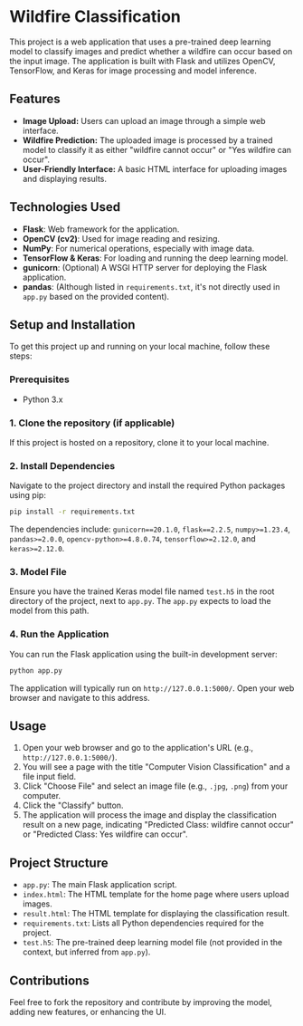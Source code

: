 # Wildfire Classification

This project is a web application that uses a pre-trained deep learning model to classify images and predict whether a wildfire can occur based on the input image. The application is built with Flask and utilizes OpenCV, TensorFlow, and Keras for image processing and model inference.

## Features

  * **Image Upload:** Users can upload an image through a simple web interface.
  * **Wildfire Prediction:** The uploaded image is processed by a trained model to classify it as either "wildfire cannot occur" or "Yes wildfire can occur".
  * **User-Friendly Interface:** A basic HTML interface for uploading images and displaying results.

## Technologies Used

  * **Flask**: Web framework for the application.
  * **OpenCV (cv2)**: Used for image reading and resizing.
  * **NumPy**: For numerical operations, especially with image data.
  * **TensorFlow & Keras**: For loading and running the deep learning model.
  * **gunicorn**: (Optional) A WSGI HTTP server for deploying the Flask application.
  * **pandas**: (Although listed in `requirements.txt`, it's not directly used in `app.py` based on the provided content).

## Setup and Installation

To get this project up and running on your local machine, follow these steps:

### Prerequisites

  * Python 3.x

### 1\. Clone the repository (if applicable)

If this project is hosted on a repository, clone it to your local machine.

### 2\. Install Dependencies

Navigate to the project directory and install the required Python packages using pip:

```bash
pip install -r requirements.txt
```

The dependencies include: `gunicorn==20.1.0`, `flask==2.2.5`, `numpy>=1.23.4`, `pandas>=2.0.0`, `opencv-python>=4.8.0.74`, `tensorflow>=2.12.0`, and `keras>=2.12.0`.

### 3\. Model File

Ensure you have the trained Keras model file named `test.h5` in the root directory of the project, next to `app.py`. The `app.py` expects to load the model from this path.

### 4\. Run the Application

You can run the Flask application using the built-in development server:

```bash
python app.py
```

The application will typically run on `http://127.0.0.1:5000/`. Open your web browser and navigate to this address.

## Usage

1.  Open your web browser and go to the application's URL (e.g., `http://127.0.0.1:5000/`).
2.  You will see a page with the title "Computer Vision Classification" and a file input field.
3.  Click "Choose File" and select an image file (e.g., `.jpg`, `.png`) from your computer.
4.  Click the "Classify" button.
5.  The application will process the image and display the classification result on a new page, indicating "Predicted Class: wildfire cannot occur" or "Predicted Class: Yes wildfire can occur".

## Project Structure

  * `app.py`: The main Flask application script.
  * `index.html`: The HTML template for the home page where users upload images.
  * `result.html`: The HTML template for displaying the classification result.
  * `requirements.txt`: Lists all Python dependencies required for the project.
  * `test.h5`: The pre-trained deep learning model file (not provided in the context, but inferred from `app.py`).

## Contributions

Feel free to fork the repository and contribute by improving the model, adding new features, or enhancing the UI.
